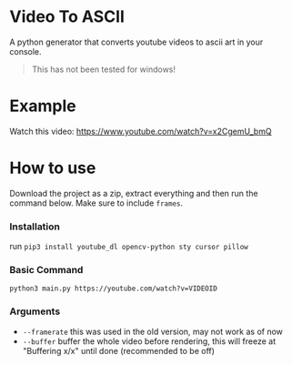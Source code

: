 # Video To ASCII
A python generator that converts youtube videos to ascii art in your console. 
> This has not been tested for windows!

# Example
Watch this video:
https://www.youtube.com/watch?v=x2CgemU_bmQ

# How to use
Download the project as a zip, extract everything and then run the command below. Make sure to include `frames`.
### Installation
run `pip3 install youtube_dl opencv-python sty cursor pillow`
### Basic Command
`python3 main.py https://youtube.com/watch?v=VIDEOID`

### Arguments
- `--framerate` this was used in the old version, may not work as of now
- `--buffer` buffer the whole video before rendering, this will freeze at "Buffering x/x" until done (recommended to be off)

